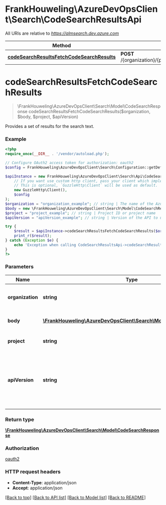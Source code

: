 # FrankHouweling\AzureDevOpsClient\Search\CodeSearchResultsApi

All URIs are relative to *https://almsearch.dev.azure.com*

Method | HTTP request | Description
------------- | ------------- | -------------
[**codeSearchResultsFetchCodeSearchResults**](CodeSearchResultsApi.md#codeSearchResultsFetchCodeSearchResults) | **POST** /{organization}/{project}/_apis/search/codesearchresults | 


# **codeSearchResultsFetchCodeSearchResults**
> \FrankHouweling\AzureDevOpsClient\Search\Model\CodeSearchResponse codeSearchResultsFetchCodeSearchResults($organization, $body, $project, $apiVersion)



Provides a set of results for the search text.

### Example
```php
<?php
require_once(__DIR__ . '/vendor/autoload.php');

// Configure OAuth2 access token for authorization: oauth2
$config = FrankHouweling\AzureDevOpsClient\Search\Configuration::getDefaultConfiguration()->setAccessToken('YOUR_ACCESS_TOKEN');

$apiInstance = new FrankHouweling\AzureDevOpsClient\Search\Api\CodeSearchResultsApi(
    // If you want use custom http client, pass your client which implements `GuzzleHttp\ClientInterface`.
    // This is optional, `GuzzleHttp\Client` will be used as default.
    new GuzzleHttp\Client(),
    $config
);
$organization = "organization_example"; // string | The name of the Azure DevOps organization.
$body = new \FrankHouweling\AzureDevOpsClient\Search\Model\CodeSearchRequest(); // \FrankHouweling\AzureDevOpsClient\Search\Model\CodeSearchRequest | The Code Search Request.
$project = "project_example"; // string | Project ID or project name
$apiVersion = "apiVersion_example"; // string | Version of the API to use.  This should be set to '6.0-preview.1' to use this version of the api.

try {
    $result = $apiInstance->codeSearchResultsFetchCodeSearchResults($organization, $body, $project, $apiVersion);
    print_r($result);
} catch (Exception $e) {
    echo 'Exception when calling CodeSearchResultsApi->codeSearchResultsFetchCodeSearchResults: ', $e->getMessage(), PHP_EOL;
}
?>
```

### Parameters

Name | Type | Description  | Notes
------------- | ------------- | ------------- | -------------
 **organization** | **string**| The name of the Azure DevOps organization. |
 **body** | [**\FrankHouweling\AzureDevOpsClient\Search\Model\CodeSearchRequest**](../Model/CodeSearchRequest.md)| The Code Search Request. |
 **project** | **string**| Project ID or project name |
 **apiVersion** | **string**| Version of the API to use.  This should be set to &#39;6.0-preview.1&#39; to use this version of the api. |

### Return type

[**\FrankHouweling\AzureDevOpsClient\Search\Model\CodeSearchResponse**](../Model/CodeSearchResponse.md)

### Authorization

[oauth2](../../README.md#oauth2)

### HTTP request headers

 - **Content-Type**: application/json
 - **Accept**: application/json

[[Back to top]](#) [[Back to API list]](../../README.md#documentation-for-api-endpoints) [[Back to Model list]](../../README.md#documentation-for-models) [[Back to README]](../../README.md)

